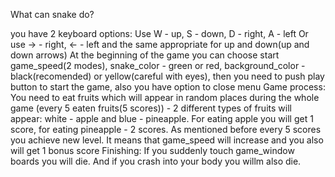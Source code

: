 What can snake do?

you have 2 keyboard options:
Use W - up, S - down, D - right, A - left
Or use -> - right, <- - left and the same appropriate for up and down(up and down arrows)
At the beginning of the game you can choose start game_speed(2 modes), snake_color - green or red, background_color - black(recomended) or yellow(careful with eyes), then you need to push play button to start the game, also you have option to close menu
Game process: You need to eat fruits which will appear in random places during the whole game (every 5 eaten fruits(5 scores)) - 2 different types of fruits will appear: white - apple and blue - pineapple. For eating apple you will get 1 score, for eating pineapple - 2 scores. As mentioned before every 5 scores you achieve new level. It means that game_speed will increase and you also will get 1 bonus score
Finishing: If you suddenly touch game_window boards you will die. And if you crash into your body you willm also die.
